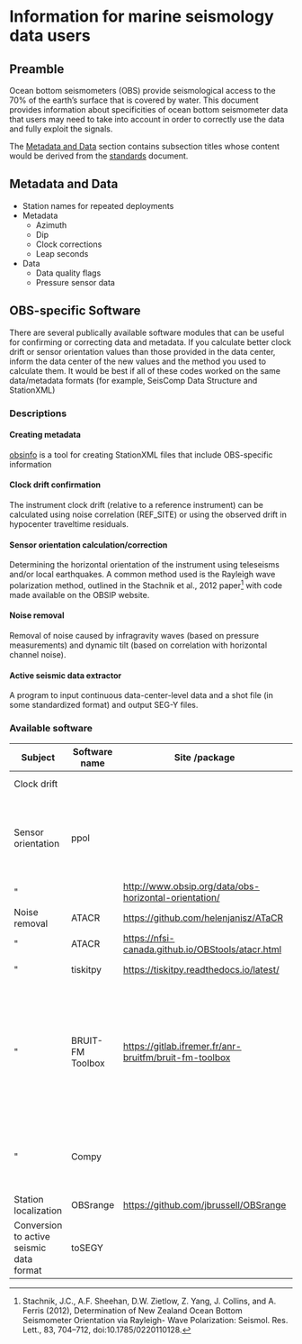 # Information for marine seismology data users

## Preamble
Ocean bottom seismometers (OBS) provide seismological access to the 70% of the earth’s surface that is covered by water. This document provides information about specificities of ocean bottom seismometer data that users may need to take into account in order to correctly use the data and fully exploit the signals.

The [Metadata and Data](./users.md#metadata-and-data) section contains subsection titles whose content would be derived from the [standards](./standards.md) document.

## Metadata and Data

- Station names for repeated deployments
- Metadata
  - Azimuth
  - Dip
  - Clock corrections
  - Leap seconds
- Data
  - Data quality flags
  - Pressure sensor data


## OBS-specific Software
There are several publically available software modules that can be useful for confirming or correcting data and metadata. If you calculate better clock drift or sensor
orientation values than those provided in the data center,  inform the data center of the new values and the method you used to calculate them.
It would be best if all of these codes worked on the same data/metadata formats (for example, SeisComp Data Structure and StationXML)

### Descriptions

#### Creating metadata

[obsinfo](https://obsinfo.readthedocs.io) is a tool for creating StationXML files that include OBS-specific information

#### Clock drift confirmation
The instrument clock drift (relative to a reference instrument) can be calculated using noise correlation (REF_SITE) or using the observed drift in hypocenter traveltime residuals.

#### Sensor orientation calculation/correction
Determining the horizontal orientation of the instrument using teleseisms and/or local earthquakes. A common method used is the Rayleigh wave polarization method, outlined in the Stachnik et al., 2012 paper[^1]
with code made available on the OBSIP website.

[^1]: Stachnik, J.C., A.F. Sheehan, D.W. Zietlow, Z. Yang, J. Collins, and A. Ferris (2012), Determination of New Zealand Ocean Bottom Seismometer Orientation via Rayleigh- Wave Polarization: Seismol. Res. Lett., 83, 704–712, doi:10.1785/0220110128.

#### Noise removal
Removal of noise caused by infragravity waves (based on pressure measurements) and dynamic tilt (based on correlation with horizontal channel noise).


#### Active seismic data extractor
A program to input continuous data-center-level data and a shot file (in some standardized format) and output SEG-Y files.

### Available software

Subject      |  Software name   | Site /package    | Comments
------------ | ---------------- | --------------- | ------------
Clock drift  |                  |                 | sara hable's code?
Sensor orientation |    ppol    |                 | Wayne's ppol code (based on John Scholz, plus event location uncertainty)
"                  |            | http://www.obsip.org/data/obs-horizontal-orientation/ | Stachnik et al. code  
Noise removal      |   ATACR    | https://github.com/helenjanisz/ATaCR | matlab version
"                  |   ATACR    | https://nfsi-canada.github.io/OBStools/atacr.html | python version
"                  |  tiskitpy  | https://tiskitpy.readthedocs.io/latest/ | Wayne Crawford
"                  | BRUIT-FM Toolbox   | https://gitlab.ifremer.fr/anr-bruitfm/bruit-fm-toolbox | Improved windowing selection and data stacking for more accurate transfer function calculation. Integrate into tiskitpy?
"                  | Compy      |   | Mohammad-Amin Aminians' code.  Integrate into tiskitpy?
Station localization | OBSrange  | https://github.com/jbrussell/OBSrange | matlab tool
Conversion to active seismic data format  |  toSEGY        |  | Does not exist, should be fairly simple using obspy
